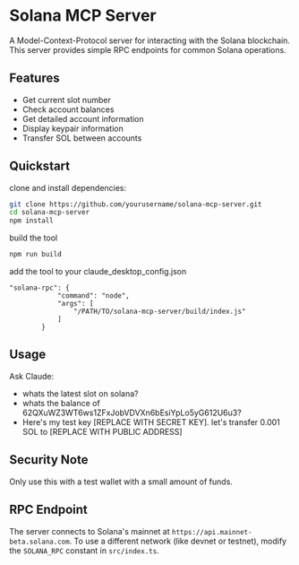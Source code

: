 # Solana MCP Server

A Model-Context-Protocol server for interacting with the Solana blockchain. This server provides simple RPC endpoints for common Solana operations.

## Features

- Get current slot number
- Check account balances
- Get detailed account information
- Display keypair information
- Transfer SOL between accounts

## Quickstart

clone and install dependencies:

```bash
git clone https://github.com/yourusername/solana-mcp-server.git
cd solana-mcp-server
npm install
```

build the tool

```bash
npm run build
```

add the tool to your claude_desktop_config.json
```
"solana-rpc": {
            "command": "node",
            "args": [
                "/PATH/TO/solana-mcp-server/build/index.js"
            ]
        }
```

## Usage

Ask Claude:
- whats the latest slot on solana?
- whats the balance of 62QXuWZ3WT6ws1ZFxJobVDVXn6bEsiYpLo5yG612U6u3?
- Here's my test key [REPLACE WITH SECRET KEY]. let's transfer 0.001 SOL to [REPLACE WITH PUBLIC ADDRESS]

## Security Note

Only use this with a test wallet with a small amount of funds.

## RPC Endpoint

The server connects to Solana's mainnet at `https://api.mainnet-beta.solana.com`. To use a different network (like devnet or testnet), modify the `SOLANA_RPC` constant in `src/index.ts`.

